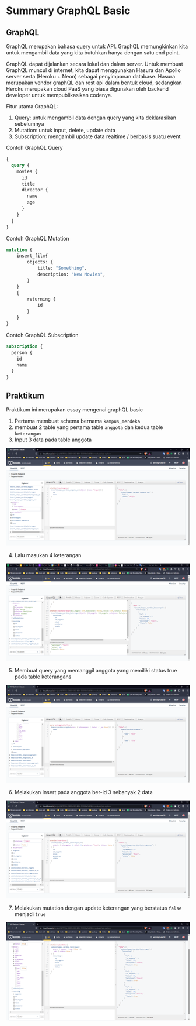 # Summary GraphQL Basic

## GraphQL

GraphQL merupakan bahasa query untuk API. GraphQL memungkinkan kita untuk mengambil data yang kita butuhkan hanya dengan satu end point.

GraphQL dapat dijalankan secara lokal dan dalam server. Untuk membuat GraphQL muncul di internet, kita dapat menggunakan Hasura dan Apollo server serta (Heroku + Neon) sebagai penyimpanan database. Hasura merupakan vendor graphQL dan rest api dalam bentuk cloud, sedangkan Heroku merupakan cloud PaaS yang biasa digunakan oleh backend developer untuk mempublikasikan codenya.

Fitur utama GraphQL:

1. Query: untuk mengambil data dengan query yang kita deklarasikan sebelumnya
2. Mutation: untuk input, delete, update data
3. Subscription: mengambil update data realtime / berbasis suatu event

Contoh GraphQL Query

```graphql
{
  query {
    movies {
      id
      title
      director {
        name
        age
      }
    }
  }
}
```

Contoh GraphQL Mutation

```graphql
mutation {
	insert_film{
		objects: {
			title: "Something",
			description: "New Movies",
		}
	}
	{
		returning {
			id
		}
	}
}
```

Contoh GraphQL Subscription

```graphql
subscription {
  person {
    id
    name
  }
}
```

## Praktikum

Praktikum ini merupakan essay mengenai graphQL basic

1. Pertama membuat schema bernama `kampus_merdeka`
2. membuat 2 table yang pertama table `anggota` dan kedua table `keterangan`
3. Input 3 data pada table anggota

![task4](./screenshots/task4.png)

4. Lalu masukan 4 keterangan

![task5](./screenshots/task5.png)

5. Membuat query yang memanggil anggota yang memiliki status true pada table keterangans

![task6](./screenshots/task6.png)

6. Melakukan Insert pada anggota ber-id 3 sebanyak 2 data

![task7](./screenshots/task7.png)

7. Melakukan mutation dengan update keterangan yang berstatus `false` menjadi `true`

![task8](./screenshots/task8.png)
